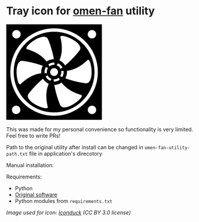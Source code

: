 # Tray icon for [omen-fan](https://github.com/alou-S/omen-fan) utility

![Icon](computer-fan-256x256.png "Tray icon for omen-fan utility")

This was made for my personal convenience so functionality is very limited. Feel free to write PRs!

Path to the original utility after install can be changed in `omen-fan-utility-path.txt` file in application's direcotory

Manual installation:

Requirements:

- Python
- [Original software](https://github.com/alou-S/omen-fan)
- Python modules from `requirements.txt`

*Image used for icon: [Iconduck](https://iconduck.com/icons/23212/computer-fan) (CC BY 3.0 license)*
